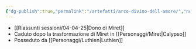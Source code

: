 ```yaml
---
{"dg-publish":true,"permalink":"/artefatti/arco-divino-dell-amore/","noteIcon":""}
---
```


  - [[Riassunti sessioni/04-04-25\|Dono di Miret]]
  - Caduto dopo la trasformazione di Miret in [[Personaggi/Miret\|Calypso]] 
  - Posseduto da [[Personaggi/Luthien\|Luthien]]